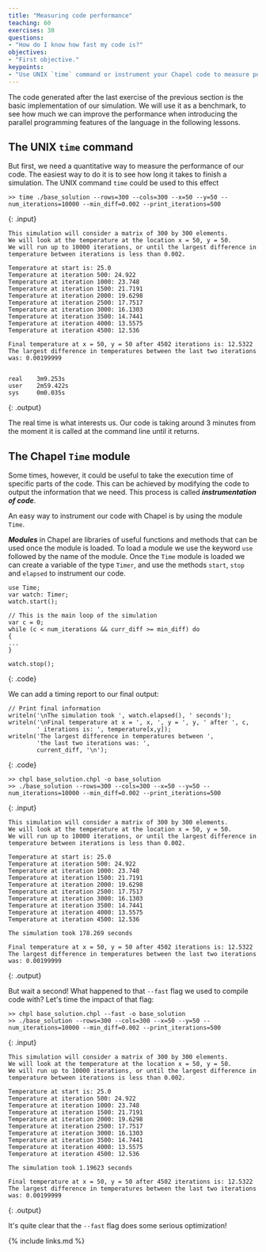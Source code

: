 ```yaml
---
title: "Measuring code performance"
teaching: 60
exercises: 30
questions:
- "How do I know how fast my code is?"
objectives:
- "First objective."
keypoints:
- "Use UNIX `time` command or instrument your Chapel code to measure performance."
---
```


The code generated after the last exercise of the previous section is
the basic implementation of our simulation. We will use it as a benchmark,
to see how much we can improve the performance when introducing the
parallel programming features of the language in the following lessons. 

## The UNIX `time` command

But first, we need a quantitative way to measure the performance of our code.
The easiest way to do it is to see how long it takes to finish a simulation.
The UNIX command `time` could be used to this effect

```
>> time ./base_solution --rows=300 --cols=300 --x=50 --y=50 --num_iterations=10000 --min_diff=0.002 --print_iterations=500
```
{: .input}

~~~
This simulation will consider a matrix of 300 by 300 elements.
We will look at the temperature at the location x = 50, y = 50.
We will run up to 10000 iterations, or until the largest difference in temperature between iterations is less than 0.002.

Temperature at start is: 25.0
Temperature at iteration 500: 24.922
Temperature at iteration 1000: 23.748
Temperature at iteration 1500: 21.7191
Temperature at iteration 2000: 19.6298
Temperature at iteration 2500: 17.7517
Temperature at iteration 3000: 16.1303
Temperature at iteration 3500: 14.7441
Temperature at iteration 4000: 13.5575
Temperature at iteration 4500: 12.536

Final temperature at x = 50, y = 50 after 4502 iterations is: 12.5322
The largest difference in temperatures between the last two iterations was: 0.00199999


real    3m9.253s
user    2m59.422s
sys     0m0.035s
~~~
{: .output}

The real time is what interests us. Our code is taking around 3 minutes
from the moment it is called at the command line until it returns. 

## The Chapel `Time` module

Some times, however, it could be useful to take the execution time of
specific parts of the code. This can be achieved by modifying the code to
output the information that we need. This process is called
**_instrumentation of code_**.

An easy way to instrument our code with Chapel is by using the module `Time`.

**_Modules_** in Chapel are libraries of useful functions and methods
that can be used once the module is loaded. To load a module we use
the keyword `use` followed by the name of the module. Once the `Time`
module is loaded we can create a variable of the type `Timer`, and use
the methods `start`, `stop` and `elapsed` to instrument our code.

```
use Time;
var watch: Timer;
watch.start();

// This is the main loop of the simulation
var c = 0;
while (c < num_iterations && curr_diff >= min_diff) do
{
...
}

watch.stop();
```
{: .code}

We can add a timing report to our final output:

```
// Print final information
writeln('\nThe simulation took ', watch.elapsed(), ' seconds');
writeln('\nFinal temperature at x = ', x, ', y = ', y, ' after ', c,
        ' iterations is: ', temperature[x,y]);
writeln('The largest difference in temperatures between ',
        'the last two iterations was: ',
        current_diff, '\n');
```
{: .code}

```
>> chpl base_solution.chpl -o base_solution
>> ./base_solution --rows=300 --cols=300 --x=50 --y=50 --num_iterations=10000 --min_diff=0.002 --print_iterations=500
```
{: .input}

~~~
This simulation will consider a matrix of 300 by 300 elements.
We will look at the temperature at the location x = 50, y = 50.
We will run up to 10000 iterations, or until the largest difference in temperature between iterations is less than 0.002.

Temperature at start is: 25.0
Temperature at iteration 500: 24.922
Temperature at iteration 1000: 23.748
Temperature at iteration 1500: 21.7191
Temperature at iteration 2000: 19.6298
Temperature at iteration 2500: 17.7517
Temperature at iteration 3000: 16.1303
Temperature at iteration 3500: 14.7441
Temperature at iteration 4000: 13.5575
Temperature at iteration 4500: 12.536

The simulation took 178.269 seconds

Final temperature at x = 50, y = 50 after 4502 iterations is: 12.5322
The largest difference in temperatures between the last two iterations was: 0.00199999
~~~
{: .output}

But wait a second! What happened to that `--fast` flag we used to compile code with? Let's time the impact of that flag:

```
>> chpl base_solution.chpl --fast -o base_solution
>> ./base_solution --rows=300 --cols=300 --x=50 --y=50 --num_iterations=10000 --min_diff=0.002 --print_iterations=500
```
{: .input}

~~~
This simulation will consider a matrix of 300 by 300 elements.
We will look at the temperature at the location x = 50, y = 50.
We will run up to 10000 iterations, or until the largest difference in temperature between iterations is less than 0.002.

Temperature at start is: 25.0
Temperature at iteration 500: 24.922
Temperature at iteration 1000: 23.748
Temperature at iteration 1500: 21.7191
Temperature at iteration 2000: 19.6298
Temperature at iteration 2500: 17.7517
Temperature at iteration 3000: 16.1303
Temperature at iteration 3500: 14.7441
Temperature at iteration 4000: 13.5575
Temperature at iteration 4500: 12.536

The simulation took 1.19623 seconds

Final temperature at x = 50, y = 50 after 4502 iterations is: 12.5322
The largest difference in temperatures between the last two iterations was: 0.00199999
~~~
{: .output}

It's quite clear that the `--fast` flag does some serious optimization!

{% include links.md %}
